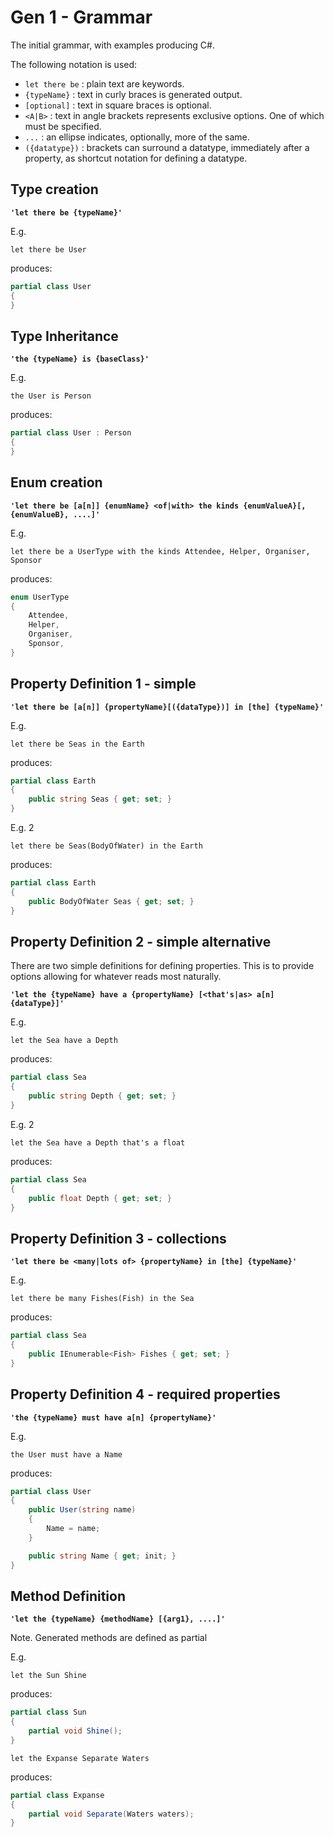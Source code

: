 # Gen 1 - Grammar

The initial grammar, with examples producing C#.

The following notation is used:

- `let there be` : plain text are keywords.
- `{typeName}` : text in curly braces is generated output.
- `[optional]` : text in square braces is optional.
- `<A|B>` : text in angle brackets represents exclusive options. One of which must be specified.
- `...` : an ellipse indicates, optionally, more of the same.
- `({datatype})` : brackets can surround a datatype, immediately after a property, as shortcut notation for defining a datatype.

## Type creation

**`'let there be {typeName}'`**

E.g.

```ascii
let there be User
```

produces:

```cs
partial class User
{
}
```

## Type Inheritance

**`'the {typeName} is {baseClass}'`**

E.g.

```ascii
the User is Person
```

produces:

```cs
partial class User : Person
{
}
```

## Enum creation

**`'let there be [a[n]] {enumName} <of|with> the kinds {enumValueA}[, {enumValueB}, ....]'`**

E.g.

```ascii
let there be a UserType with the kinds Attendee, Helper, Organiser, Sponsor
```

produces:

```cs
enum UserType
{
    Attendee,
    Helper,
    Organiser,
    Sponsor,
}
```

## Property Definition 1 - simple

**`'let there be [a[n]] {propertyName}[({dataType})] in [the] {typeName}'`**

E.g.

```ascii
let there be Seas in the Earth
```

produces:

```cs
partial class Earth
{
    public string Seas { get; set; }
}
```

E.g. 2

```ascii
let there be Seas(BodyOfWater) in the Earth
```

produces:

```cs
partial class Earth
{
    public BodyOfWater Seas { get; set; }
}
```

## Property Definition 2 - simple alternative

There are two simple definitions for defining properties. This is to provide options allowing for whatever reads most naturally.

**`'let the {typeName} have a {propertyName} [<that's|as> a[n] {dataType}]'`**

E.g.

```ascii
let the Sea have a Depth
```

produces:

```cs
partial class Sea
{
    public string Depth { get; set; }
}
```

E.g. 2

```ascii
let the Sea have a Depth that's a float
```

produces:

```cs
partial class Sea
{
    public float Depth { get; set; }
}
```

## Property Definition 3 - collections

**`'let there be <many|lots of> {propertyName} in [the] {typeName}'`**

E.g.

```ascii
let there be many Fishes(Fish) in the Sea
```

produces:

```cs
partial class Sea
{
    public IEnumerable<Fish> Fishes { get; set; }
}
```

## Property Definition 4 - required properties

**`'the {typeName} must have a[n] {propertyName}'`**

E.g.

```ascii
the User must have a Name
```

produces:

```cs
partial class User
{
    public User(string name)
    {
        Name = name;
    }

    public string Name { get; init; }
}
```

## Method Definition

**`'let the {typeName} {methodName} [{arg1}, ....]'`**

Note. Generated methods are defined as partial

E.g.

```ascii
let the Sun Shine
```

produces:

```cs
partial class Sun
{
    partial void Shine();
}
```

```ascii
let the Expanse Separate Waters
```

produces:

```cs
partial class Expanse
{
    partial void Separate(Waters waters);
}
```

